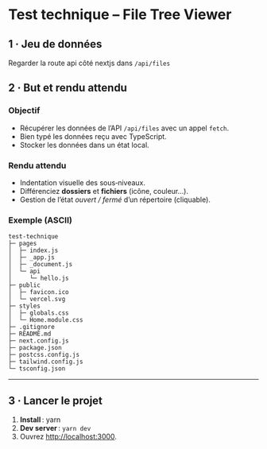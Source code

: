 # Test technique – File Tree Viewer

## 1 · Jeu de données

Regarder la route api côté nextjs dans `/api/files`

## 2 · But et rendu attendu

### Objectif

- Récupérer les données de l’API `/api/files` avec un appel `fetch`.
- Bien typé les données reçu avec TypeScript.
- Stocker les données dans un état local.

### Rendu attendu

- Indentation visuelle des sous‑niveaux.
- Différenciez **dossiers** et **fichiers** (icône, couleur…).
- Gestion de l’état _ouvert / fermé_ d’un répertoire (cliquable).

### Exemple (ASCII)

```
test-technique
├─ pages
│  ├─ index.js
│  ├─ _app.js
│  ├─ _document.js
│  └─ api
│     └─ hello.js
├─ public
│  ├─ favicon.ico
│  └─ vercel.svg
├─ styles
│  ├─ globals.css
│  └─ Home.module.css
├─ .gitignore
├─ README.md
├─ next.config.js
├─ package.json
├─ postcss.config.js
├─ tailwind.config.js
└─ tsconfig.json
```

---

## 3 · Lancer le projet

1. **Install** : yarn
2. **Dev server** : `yarn dev`
3. Ouvrez [http://localhost:3000](http://localhost:3000).
